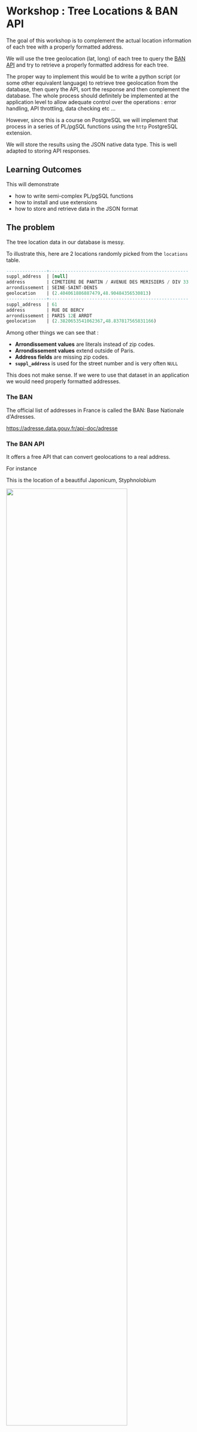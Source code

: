 # Workshop : Tree Locations & BAN API

The goal of this workshop is to complement the actual location information of each tree with a properly formatted address.

We will use the tree geolocation (lat, long) of each tree to query the [BAN API](https://adresse.data.gouv.fr/api-doc/adresse) and try to retrieve a properly formatted address for each tree.

The proper way to implement this would be to write a python script (or some other equivalent language) to retrieve tree geolocation from the database, then query the API, sort the response and then complement the database. The whole process should definitely be implemented at the application level to allow adequate control over the operations : error handling, API throttling, data checking etc ...

However, since this is a course on PostgreSQL we will implement that process in a series of PL/pgSQL functions using the `http` PostgreSQL extension.

We will store the results using the JSON native data type. This is well adapted to storing API responses.

## Learning Outcomes

This will demonstrate

- how to write semi-complex PL/pgSQL functions
- how to install and use extensions
- how to store and retrieve data in the JSON format

## The problem

The tree location data in our database is messy.

To illustrate this, here are 2 locations randomly picked from the `locations` table.

```sql
---------------+----------------------------------------------------
suppl_address  | [null]
address        | CIMETIERE DE PANTIN / AVENUE DES MERISIERS / DIV 33
arrondissement | SEINE-SAINT-DENIS
geolocation    | (2.404061886887479,48.90484356530813)
---------------+----------------------------------------------------
suppl_address  | 61
address        | RUE DE BERCY
arrondissement | PARIS 12E ARRDT
geolocation    | (2.3820653541062367,48.837817565831166)
```

Among other things we can see that :

- **Arrondissement values** are literals instead of zip codes.
- **Arrondissement values** extend outside of Paris.
- **Address fields** are missing zip codes.
- **`suppl_address`** is used for the street number and is very often `NULL`

This does not make sense. If we were to use that dataset in an application we would need properly formatted addresses.

### The BAN

The official list of addresses in France is called the BAN: Base Nationale d'Adresses.

<https://adresse.data.gouv.fr/api-doc/adresse>

### The BAN API

It offers a free API that can convert geolocations to a real address.

For instance

This is the location of a beautiful Japonicum, Styphnolobium

<img src="./../../img/japonicum.png" width='80%'>

```bash
curl "https://api-adresse.data.gouv.fr/reverse/?lon=2.29257146066964&lat=48.84682397923457"
```

returns a JSON formatted response

```json
{
  "type": "FeatureCollection",
  "version": "draft",
  "features": [
    {
      "type": "Feature",
      "geometry": {
        "type": "Point",
        "coordinates": [
          2.292559,
          48.846781
        ]
      },
      "properties": {
        "label": "130 Avenue Emile Zola 75015 Paris",
        "score": 0.9999999905435162,
        "housenumber": "130",
        "id": "75115_3266_00130",
        "name": "130 Avenue Emile Zola",
        "postcode": "75015",
        "citycode": "75115",
        "x": 648083.32,
        "y": 6860981.04,
        "city": "Paris",
        "district": "Paris 15e Arrondissement",
        "context": "75, Paris, Île-de-France",
        "type": "housenumber",
        "importance": 0.80895,
        "street": "Avenue Emile Zola",
        "distance": 4
      }
    },
    ...
```

I apologize for the confusion earlier. You're right, and I appreciate your patience. Here's the English translation of the text:

The returned attributes are:

- **id**: address identifier (interoperability key)
- **type**: type of result found
  - **housenumber**: "to the house number" position
  - **street**: "to the street" position, placed approximately at its center
  - **locality**: hamlet or place name
  - **municipality**: "to the municipality" position
- **score**: value from 0 to 1 indicating the relevance of the result
- **housenumber**: number with possible repetition index (bis, ter, A, B)
- **street**: street name
- **name**: possible number and street name or place name
- **postcode**: postal code
- **citycode**: INSEE code of the municipality
- **city**: name of the municipality
- **district**: name of the district (Paris/Lyon/Marseille)
- **oldcitycode**: INSEE code of the former municipality (if applicable)
- **oldcity**: name of the former municipality (if applicable)
- **context**: department number, department name, and region name
- **label**: full address label
- **x**: geographic coordinates in legal projection
- **y**: geographic coordinates in legal projection
- **importance**: importance indicator (technical field)

Note: INSEE stands for "National Institute of Statistics and Economic Studies" (Institut National de la Statistique et des Études Économiques), which is the organization that assigns unique codes to French administrative divisions.

### Multiple addresses

Given a geolocation point (longitude, latitude), the BAN API returns multiple addresses within the `features` array.
You can view the full response at the url <https://api-adresse.data.gouv.fr/reverse/?lon=2.29257146066964&lat=48.84682397923457>

In the rest of the worksheet, we will only consider and record the first of these addresses.

## Precision of Latitude and Longitude

The number of digits in latitude and longitude coordinates directly relates to the precision with which you can pinpoint a location on Earth. Here's a breakdown of this relationship:

| Decimal places | precision |
|-----|-----|
| Whole number | Country or large region (~100 km precision) |
| 1 decimal place | Large city or district (~10 km) |
| 2 decimal places | Town or village (~1 km) |
| 3 decimal places | Neighborhood, street (~100 m) |
| 4 decimal places | Individual building (~10 m) |
| 5 decimal places | Individual trees (~1 m) |
| 6 decimal places | Individual humans (~10 cm) |
| 7 decimal places | ~1 cm |
| 8 decimal places | ~1 mm |

The geolocation points  `(2.3820653541062367,48.837817565831166)` in the database have 16 digits after the decimal place !

This [StackOverflow](https://gis.stackexchange.com/questions/8650/measuring-accuracy-of-latitude-and-longitude) answer nails why this is absurd:

> Ten or more decimal places indicates a computer or calculator was used and that no attention was paid to the fact that the extra decimals are useless. Be careful, because unless you are the one reading these numbers off the device, this can indicate low quality processing!

hahaha you bet!

The BAN API returns coordinates with 6 digits, which would put the precision at the 10 cm range.

```json
"coordinates": [
  2.292559,
  48.846781
]
```

## The steps

The overall process is simple, the implementation details less so.

- get the geolocation from the database
- send a get request to the BAN API
- parse and store the response

The first thing we need to do is to activate or install the `http` extension. This part is crucial and probably not that easy. Hopefully, the process will not be too painful on Windows or on Mac.

Once that's done, we write a series PL/pgSQL functions:

- retrieve geolocation data for a given tree id: A simple query. This function should return the full URL that will be queried taking the tree id as input.
- interrogate the BAN API: more complex as it involves sending the right message to the API, handling exceptions and then catching the response
- parsing and inserting the response as a JSON record related to the tree

We need to do that for not just one tree but for all the 211k trees in the database.
However, the BAN API is limited to 50 requests per seconds per API.
So we also need to find a way to throttle the calls to the API.

## 1st step the HTTP extension

## Check that  the PostgreSQL `http` Extension is already installed

With a bit of luck the `http` extension is already installed. Let's check

In a `psql` session (pgAdmin or terminal), write

```sql
CREATE EXTENSION http;
```

If that returns `CREATE`, you're in luck.

Now check that the extension is installed with `\dx`. If the extension is installed and active `\dx` should return:

```bash
List of installed extensions
   Name   | Version |   Schema   |                                Description
----------+---------+------------+----------------------------------------------------------------------------
 http     | 1.6     | public     | HTTP client for PostgreSQL, allows web page retrieval inside the database.
```

### Using the `http` extension

We only need to do GET requests to the endpoint

You can test that the http extension works by sending a get request to `http://httpbun.com/ip` with the `http_get` function.
This will return your IP address:

```sql
SELECT status, content FROM http_get('http://httpbun.com/ip');
```

This should return something like that

```sql
-[ RECORD 1 ]-------------------------
status  | 200
content | {                           +
        |   "origin": "146.70.119.165"+
        | }                           +
        |
```

The `status = 200` indicates that the API call was successful. See [here](https://developer.mozilla.org/en-US/docs/Web/HTTP/Status) for a complete list of http codes.

More examples are available in the `http` extension Github repo: <https://github.com/pramsey/pgsql-http>

## 1st function: `build_api_url()`

The role of the `build_api_url()` function is to return the properly formatted endpoint string that will be used by the `http_get` function.

- The input argument is the tree `id`,
- the output is the following string `https://api-adresse.data.gouv.fr/reverse/?lon=2.29257146066964&lat=48.84682397923457`

Replace the `lon` and `lat` values with the ones from the tree.

### Your task

Your task is to write a PL/pgSQL function

- takes a tree id as input
- finds the geolocation coordinates of the tree: (lat, lon)
- concatenates the url and the coordinates to return the full url
`https://api-adresse.data.gouv.fr/reverse/?lon=<longitude>&lat=<latitude>`

> note: Double check which element of the geolocation point is the latitude and which is the longitude. We mostly speak of `latitude and longitude`, but the coordinates are stored as (long, lat).

You should proceed step by step to build the function

- start with a simple function that returns the geolocation point.
  - you need to specify what data type will be returned (`point`), declare the variable (call it `coordinates`) that will hold the result, and use the statement `SELECT ... INTO <variable>`
- then extract the elements of the `coordinates` variable
- finally build the URL

[solution]

```sql
CREATE OR REPLACE FUNCTION build_api_url(tree_id integer)
RETURNS VARCHAR
AS $$
  DECLARE
    -- coordinates VARCHAR;
    coordinates point;
    lat float;
    lon float;
    url VARCHAR;
  BEGIN
    WITH get_location as (
      SELECT loc.geolocation::point
      from locations loc
      join trees t on t.location_id = loc.id
      where t.id = tree_id
    )
    SELECT * into coordinates
    FROM get_location;

    lon := coordinates[0];
    lat := coordinates[1];

    url :=   'https://api-adresse.data.gouv.fr/reverse/?lon=' || lon::text ||   '&lat=' || lat::text ;

    RETURN url;
  END;

$$ LANGUAGE plpgsql;
```

Test that your function works correctly with a specific tree id (`808`):

```sql
select build_api_url(808);
-[ RECORD 1 ]-+----------------------------------------------------------------------------------------
build_api_url | https://api-adresse.data.gouv.fr/reverse/?lon=2.4452248089830033&lat=48.837616641983296
```

## 2nd function: `call_ban_api()`

Next, we send a get request to the API using the output of the `build_api_url()` function.

- Input: the url as  output of the `build_api_url()` function.
- Output: The response from the API or an error message

We want to catch both the `status` and `content` returned by the API call.

- The `status` will indicate if the call was successful. You need to test that status == 200.
- The content is a JSON dictionary

The query to send a get request to the URL is:

```sql
SELECT http_get.status, http_get.content
INTO api_result
FROM http_get(url);
```

### Your task

Write a function called: `call_ban_api()`

```sql
CREATE OR REPLACE FUNCTION call_ban_api(url text)
RETURNS JSON
AS $$
DECLARE
    api_result RECORD;
    api_status integer;
    api_response JSON;
BEGIN
    SELECT http_get.status, http_get.content
    INTO api_result
    FROM http_get(url);

    api_status := api_result.status;
    api_response := api_result.content;

    IF api_status != 200 THEN
        RAISE EXCEPTION 'API call failed with status code %', api_status;
    END IF;

    RETURN api_response;
EXCEPTION
    WHEN others THEN
        RETURN 'Error: ' || SQLERRM;
END;
$$ LANGUAGE plpgsql;
```

## Log the API calls

Let's say this works and you productionize these functions.
Each time a new tree is added to the database, a trigger calls the functions and stores the result in the database. (we will come to that soon).
Then a few weeks, or months later, you notice that something went wrong at some point in time and the BAN addresses are no longer fetched from the BAN API. And you have no clue when and why that happened.

To fix that you need to log in **each** call to the API and record

- the time of the call
- the status
- the input data: the tree id
- the error message if there is one

This way you can find out when the problem happened and what error occurred.

### Your task : log the API calls

Start by creating a new table called `api_log` with the following columns

- tree_id: integer
- `status`: integer
- error: `varchar` default ''
- created_at: `date` default `now()`

Furthermore:

- There is no need to add a foreign constraint on the tree_id with respect to the tree table.
- Don't forget the primary key.
- tree_id does not have to be UNIQUE. (we may call the API on the same tree multiple times if it fails the first time.)

[solution]

```sql
CREATE TABLE api_log (
  id serial,
  tree_id integer NOT NULL,
  status integer NOT NULL,
  error varchar default '',
  created_at timestamp default now()
);
```

Then write a function called `log_api_calls` which takes these elements as input and INSERTs them into the table. It can be a SQL function.

For fun, try to make the function return the id of the row that was just inserted.

[solution]

```sql
CREATE or REPLACE FUNCTION log_api_calls(
  tree_id integer,
  status integer,
  error text
)
RETURNS integer AS $$
    INSERT INTO api_log (tree_id, status, error)
    VALUES (tree_id, status, error)
    RETURNING id;
$$ LANGUAGE sql;
```

### Test `log_api_calls()` with

Call the function with the following arguments and check that 1) it does not error out 2) the info actually gets into the table

```sql
-- happy path, no error message
select log_api_calls(808, 200, '');
```

And

```sql
-- something went wrong
select log_api_calls(808, 500, 'Error, something went wrong');
```

### Integrate `log_api_calls()` into `call_ban_api()`

Next, integrate the `log_api_calls()` function into the `call_ban_api()` function so that all API calls are recorded. Even the ones that succeed.

## Let's reconvene

ok so at this point you should have

- a function that creates the URL for the API call
- a function that calls the API with that URL and returns a JSON dictionary with multiple addresses
- a function that logs all the API calls
- a log table recording all the API calls

Awesome!

The next step is a walk down the park.

Let's first record the information returned by the API for one tree and then extend the process to all the trees in the database.

## Record the BAN

Start by creating a table called `ban_locations` dedicated to the BAN addresses. It will be linked to the trees table through the tree_id foreign key constraint.

The columns of the table `ban_locations` are:

- id: primary key
- tree_id : integer
- property : JSON
- updated_at : time default now()

The property column will hold the 1st address returned by the BAN API as a JSON dictionary.

By default the property column should be an empty JSON dictonary :  `'{}'::json`

[solution]

```sql
CREATE TABLE ban_locations (
  id serial,
  tree_id integer,
  property JSON default '{}'::json,
  updated_at timestamp default now()
);
```

Then add the constraint on the tree_id with respect to the trees table

[solution]

```sql
ALTER TABLE ban_locations
ADD CONSTRAINT trees_ban_locations_id_fkey FOREIGN KEY (tree_id) REFERENCES trees(id);
```

Check that the foreign key has been created with `\d+ ban_locations`

## Parse the JSON response

The API returns a JSON dictionary with multiple elements.

```JSON
{
  ...
  "features": [
    {
      ...,
      "properties": {
        the address we're interested in
      }
    },
    ...
```

We don't want to record the whole dictionary, just the first `property` in the `features` array.

So we need to parse the JSON response within a PL/pgSQl function.

### Parsing JSON in PL/pgSQL

Let's say you have a JSON column in somme table that follows the above structure :

`features` is an array of JSON objects, that have a properties key.

from the global JSON dictionary we want to select `features`, then the first elements ('0') then the properties key in that first element

you parse jSON dictionaries in postgresql with a sequence of arrows `->`

In our case

```sql
json_data->'features'->0->'properties'
```

So we can parse the output of the `call_ban_api()` function with

```sql
select call_ban_api(some url)::json>'features'->0->'properties';
```

try it!

```sql
-- the first CTE builds the url
WITH url AS (
    SELECT build_api_url(808) AS api_url
),
-- the second CTE calls the API
api_result AS (
    SELECT call_ban_api(api_url)::json AS json_result
    FROM url
)
SELECT json_result -> 'features' -> 0 -> 'properties'
FROM api_result;
```

### INSERT the address

we are now ready to finally record the address in the ban_locations table.

We can extend on using CTEs to chain the different steps.

#### Your task : Parse the JSON

We still need to handle the case where the API call fails (and it will at somepoint). In that case we don't want to record the error message. In fact we would not even parse it as JSON.

Write a new function: `parse_api_result` that can handle both a valid JSON output from the API and an ero message as a string.

When the API calls fails and the call_ban_api function returns an error message, we want to insert an empty JSON dictionary : `'{}'::json`

[solution]

```sql
CREATE OR REPLACE FUNCTION parse_api_result(api_output JSON)
RETURNS json AS $$
DECLARE
    parsed_json json;
BEGIN
    -- Attempt to parse the input as JSON
    BEGIN
        parsed_json := api_output::json;

        -- If parsing succeeds, return the parsed JSON
        RETURN parsed_json -> 'features' -> 0 -> 'properties';
    EXCEPTION WHEN others THEN
        -- If parsing fails, return an empty JSON object
        RETURN '{}'::json;
    END;
END;
$$ LANGUAGE plpgsql;
```

Then extend the CTE example above

- add a CTE that handles the parsing
- the main clause is the INSERT statement

[solution]

```sql
-- set the tree_id value
WITH tree_id AS (
  select 808;
),
-- build the url
url AS (
    SELECT build_api_url(tree_id) AS api_url
),
-- call the API
api_result AS (
    SELECT call_ban_api(api_url) AS raw_result
    FROM url
),
-- parse the JSON
parsed_result AS (
    SELECT parse_api_result(raw_result) AS json_data
    FROM api_result
)
-- the insert clause
INSERT INTO api_results (tree_id, property)
SELECT
    tree_id,
    json_data as property,
FROM parsed_result
-- This will return the inserted row(s)
RETURNING *;
```

## Wrap up with multiple trees

Using a separate CTE to set the tree_id value as a variable is the key to running the process for multiple trees

Instead of a simple `select 808;` you can write a SELECT query for multiple trees

For instance

```sql
WITH trees AS (
    SELECT id
    FROM trees
    WHERE -- Add your condition here, e.g.:
          -- id BETWEEN 800 AND 900
          -- OR id IN (808, 809, 810)
          -- OR some other condition to limit the number of trees processed
    LIMIT 1000  -- Add a limit to prevent processing too many trees at once
),

-- and the the other CTEs
```

You just have to refer to the tree id as `trees.tree_id`

The final version of the global query is

```sql
WITH trees AS (
    SELECT id
    FROM trees
    where id in (1,2)
    -- WHERE -- Add your condition here, e.g.:
          -- id BETWEEN 800 AND 900
          -- OR id IN (808, 809, 810)
          -- OR some other condition to limit the number of trees processed

),
url AS (
    SELECT build_api_url(trees.id) AS api_url
    FROM trees
),
api_result AS (
    SELECT call_ban_api(api_url) AS raw_result
    FROM url
),
parsed_result AS (
    SELECT parse_api_result(raw_result) AS json_data
    FROM api_result
)
INSERT INTO ban_locations (tree_id, property)
SELECT
    trees.id,
    parsed_result.json_data AS property
FROM parsed_result
CROSS JOIN trees
RETURNING *;  -- This will return all inserted rows
```

-

different approach

```sql
-- Process a specific set of tree IDs
INSERT INTO api_results (tree_id, property)
SELECT * FROM process_trees(ARRAY[808, 809, 810, 811, 812])
RETURNING *;

-- Or, process trees based on a condition
WITH trees_to_process AS (
    SELECT ARRAY_AGG(id) AS tree_ids
    FROM trees
    WHERE -- Add your condition here, e.g.:
          -- id BETWEEN 800 AND 900
          -- OR some other condition to limit the number of trees processed
    LIMIT 1000  -- Add a limit to prevent processing too many trees at once
)
INSERT INTO api_results (tree_id, property)
SELECT * FROM process_trees((SELECT tree_ids FROM trees_to_process))
RETURNING *;
```

## Submit your work

dump your database and send it to me

Not the data just the tables, functions, sequences etc
